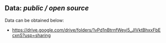 ## Data: *public / open source*
Data can be obtained below:
* https://drive.google.com/drive/folders/1vPd1nBtrnfWeyi5_JIVktBhxxFbEcxnS?usp=sharing
